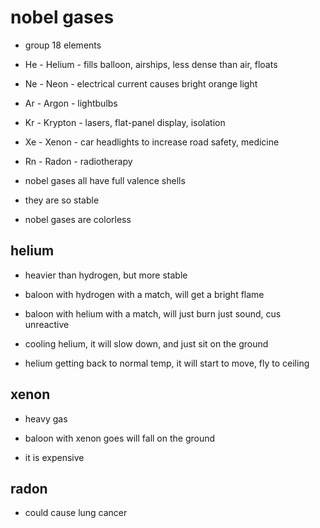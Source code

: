 # nobel gases

- group 18 elements

- He - Helium - fills balloon, airships, less dense than air, floats
- Ne - Neon  - electrical current causes bright orange light
- Ar - Argon - lightbulbs
- Kr - Krypton - lasers, flat-panel display, isolation
- Xe - Xenon - car headlights to increase road safety, medicine
- Rn - Radon - radiotherapy


- nobel gases all have full valence shells

- they are so stable

- nobel gases are colorless

## helium

- heavier than hydrogen, but more stable

- baloon with hydrogen with a match, will get a bright flame
- baloon with helium with a match, will just burn just sound, cus unreactive 

- cooling helium, it will slow down, and just sit on the ground
- helium getting back to normal temp, it will start to move, fly to ceiling

## xenon

- heavy gas
- baloon with xenon goes will fall on the ground

- it is expensive

## radon

- could cause lung cancer
